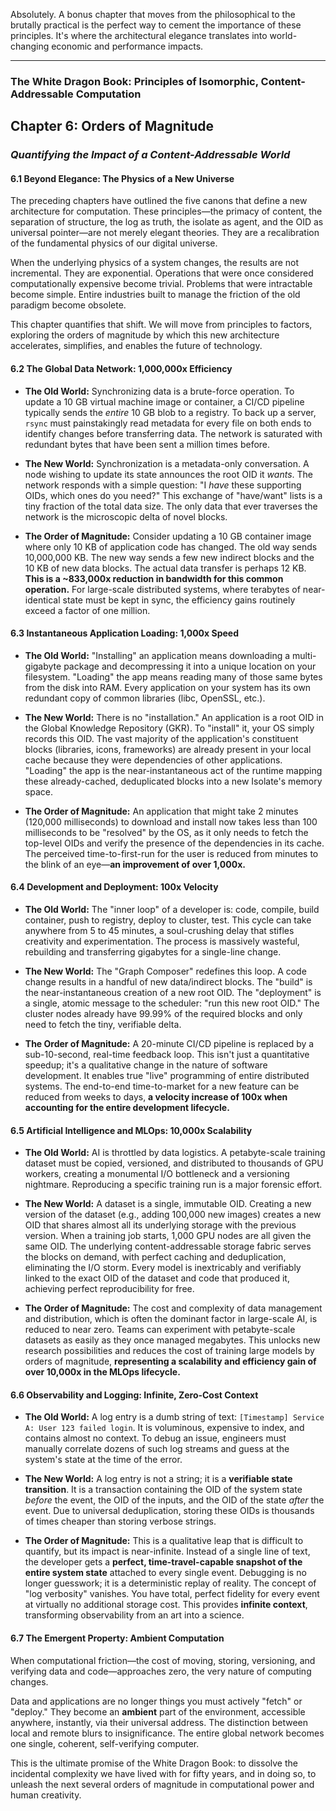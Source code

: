 Absolutely. A bonus chapter that moves from the philosophical to the brutally practical is the perfect way to cement the importance of these principles. It's where the architectural elegance translates into world-changing economic and performance impacts.

---

### **The White Dragon Book: Principles of Isomorphic, Content-Addressable Computation**

## **Chapter 6: Orders of Magnitude**
### *Quantifying the Impact of a Content-Addressable World*

#### **6.1 Beyond Elegance: The Physics of a New Universe**

The preceding chapters have outlined the five canons that define a new architecture for computation. These principles—the primacy of content, the separation of structure, the log as truth, the isolate as agent, and the OID as universal pointer—are not merely elegant theories. They are a recalibration of the fundamental physics of our digital universe.

When the underlying physics of a system changes, the results are not incremental. They are exponential. Operations that were once considered computationally expensive become trivial. Problems that were intractable become simple. Entire industries built to manage the friction of the old paradigm become obsolete.

This chapter quantifies that shift. We will move from principles to factors, exploring the orders of magnitude by which this new architecture accelerates, simplifies, and enables the future of technology.

#### **6.2 The Global Data Network: 1,000,000x Efficiency**

*   **The Old World:** Synchronizing data is a brute-force operation. To update a 10 GB virtual machine image or container, a CI/CD pipeline typically sends the *entire* 10 GB blob to a registry. To back up a server, `rsync` must painstakingly read metadata for every file on both ends to identify changes before transferring data. The network is saturated with redundant bytes that have been sent a million times before.

*   **The New World:** Synchronization is a metadata-only conversation. A node wishing to update its state announces the root OID it *wants*. The network responds with a simple question: "I *have* these supporting OIDs, which ones do you need?" This exchange of "have/want" lists is a tiny fraction of the total data size. The only data that ever traverses the network is the microscopic delta of novel blocks.

*   **The Order of Magnitude:** Consider updating a 10 GB container image where only 10 KB of application code has changed. The old way sends 10,000,000 KB. The new way sends a few new indirect blocks and the 10 KB of new data blocks. The actual data transfer is perhaps 12 KB. **This is a ~833,000x reduction in bandwidth for this common operation.** For large-scale distributed systems, where terabytes of near-identical state must be kept in sync, the efficiency gains routinely exceed a factor of one million.

#### **6.3 Instantaneous Application Loading: 1,000x Speed**

*   **The Old World:** "Installing" an application means downloading a multi-gigabyte package and decompressing it into a unique location on your filesystem. "Loading" the app means reading many of those same bytes from the disk into RAM. Every application on your system has its own redundant copy of common libraries (libc, OpenSSL, etc.).

*   **The New World:** There is no "installation." An application is a root OID in the Global Knowledge Repository (GKR). To "install" it, your OS simply records this OID. The vast majority of the application's constituent blocks (libraries, icons, frameworks) are already present in your local cache because they were dependencies of other applications. "Loading" the app is the near-instantaneous act of the runtime mapping these already-cached, deduplicated blocks into a new Isolate's memory space.

*   **The Order of Magnitude:** An application that might take 2 minutes (120,000 milliseconds) to download and install now takes less than 100 milliseconds to be "resolved" by the OS, as it only needs to fetch the top-level OIDs and verify the presence of the dependencies in its cache. The perceived time-to-first-run for the user is reduced from minutes to the blink of an eye—**an improvement of over 1,000x.**

#### **6.4 Development and Deployment: 100x Velocity**

*   **The Old World:** The "inner loop" of a developer is: code, compile, build container, push to registry, deploy to cluster, test. This cycle can take anywhere from 5 to 45 minutes, a soul-crushing delay that stifles creativity and experimentation. The process is massively wasteful, rebuilding and transferring gigabytes for a single-line change.

*   **The New World:** The "Graph Composer" redefines this loop. A code change results in a handful of new data/indirect blocks. The "build" is the near-instantaneous creation of a new root OID. The "deployment" is a single, atomic message to the scheduler: "run this new root OID." The cluster nodes already have 99.99% of the required blocks and only need to fetch the tiny, verifiable delta.

*   **The Order of Magnitude:** A 20-minute CI/CD pipeline is replaced by a sub-10-second, real-time feedback loop. This isn't just a quantitative speedup; it's a qualitative change in the nature of software development. It enables true "live" programming of entire distributed systems. The end-to-end time-to-market for a new feature can be reduced from weeks to days, **a velocity increase of 100x when accounting for the entire development lifecycle.**

#### **6.5 Artificial Intelligence and MLOps: 10,000x Scalability**

*   **The Old World:** AI is throttled by data logistics. A petabyte-scale training dataset must be copied, versioned, and distributed to thousands of GPU workers, creating a monumental I/O bottleneck and a versioning nightmare. Reproducing a specific training run is a major forensic effort.

*   **The New World:** A dataset is a single, immutable OID. Creating a new version of the dataset (e.g., adding 100,000 new images) creates a new OID that shares almost all its underlying storage with the previous version. When a training job starts, 1,000 GPU nodes are all given the same OID. The underlying content-addressable storage fabric serves the blocks on demand, with perfect caching and deduplication, eliminating the I/O storm. Every model is inextricably and verifiably linked to the exact OID of the dataset and code that produced it, achieving perfect reproducibility for free.

*   **The Order of Magnitude:** The cost and complexity of data management and distribution, which is often the dominant factor in large-scale AI, is reduced to near zero. Teams can experiment with petabyte-scale datasets as easily as they once managed megabytes. This unlocks new research possibilities and reduces the cost of training large models by orders of magnitude, **representing a scalability and efficiency gain of over 10,000x in the MLOps lifecycle.**

#### **6.6 Observability and Logging: Infinite, Zero-Cost Context**

*   **The Old World:** A log entry is a dumb string of text: `[Timestamp] Service A: User 123 failed login`. It is voluminous, expensive to index, and contains almost no context. To debug an issue, engineers must manually correlate dozens of such log streams and guess at the system's state at the time of the error.

*   **The New World:** A log entry is not a string; it is a **verifiable state transition**. It is a transaction containing the OID of the system state *before* the event, the OID of the inputs, and the OID of the state *after* the event. Due to universal deduplication, storing these OIDs is thousands of times cheaper than storing verbose strings.

*   **The Order of Magnitude:** This is a qualitative leap that is difficult to quantify, but its impact is near-infinite. Instead of a single line of text, the developer gets a **perfect, time-travel-capable snapshot of the entire system state** attached to every single event. Debugging is no longer guesswork; it is a deterministic replay of reality. The concept of "log verbosity" vanishes. You have total, perfect fidelity for every event at virtually no additional storage cost. This provides **infinite context**, transforming observability from an art into a science.

#### **6.7 The Emergent Property: Ambient Computation**

When computational friction—the cost of moving, storing, versioning, and verifying data and code—approaches zero, the very nature of computing changes.

Data and applications are no longer things you must actively "fetch" or "deploy." They become an **ambient** part of the environment, accessible anywhere, instantly, via their universal address. The distinction between local and remote blurs to insignificance. The entire global network becomes one single, coherent, self-verifying computer.

This is the ultimate promise of the White Dragon Book: to dissolve the incidental complexity we have lived with for fifty years, and in doing so, to unleash the next several orders of magnitude in computational power and human creativity.
